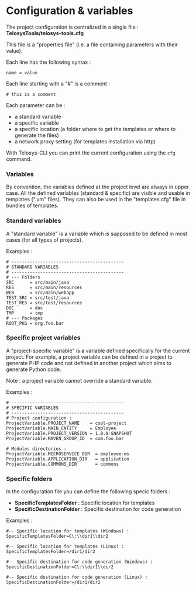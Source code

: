 # Configuration & variables

The project configuration is centralized in a single file :\
**TelosysTools/telosys-tools.cfg**

This file is a "properties file" (i.e. a file containing parameters with their value).

Each line has the following syntax :

```
name = value
```

Each line starting with a "#" is a comment :

```
# this is a comment
```

Each parameter can be :

* a standard variable
* a specific variable
* a specific location (a folder where to get the templates or where to generate the files)
* a network proxy setting (for templates installation via http)

With Telosys-CLI you can print the current configuration using the `cfg` command.

### Variables&#x20;

By convention, the variables defined at the project level are always in upper case. All the defined variables (standard & specific) are visible and usable in templates (".vm" files). They can also be used in the "templates.cfg" file in bundles of templates.&#x20;



### Standard variables&#x20;

A "standard variable" is a variable which is supposed to be defined in most cases (for all types of projects).

Examples :

```
# -------------------------------------------
# STANDARD VARIABLES 
# -------------------------------------------
# --- Folders 
SRC      = src/main/java
RES      = src/main/resources
WEB      = src/main/webapp
TEST_SRC = src/test/java
TEST_RES = src/test/resources
DOC      = doc
TMP      = tmp
# --- Packages
ROOT_PKG = org.foo.bar
```

###

### Specific project variables&#x20;

A "project-specific variable" is a variable defined specifically for the current project. For example, a project variable can be defined in a project to generate PHP code and not defined in another project which aims to generate Python code.

Note : a project variable cannot override a standard variable.

Examples :

```
# -------------------------------------------
# SPECIFIC VARIABLES 
# -------------------------------------------
# Project configuration :
ProjectVariable.PROJECT_NAME    = cool-project
ProjectVariable.MAIN_ENTITY     = Employee
ProjectVariable.PROJECT_VERSION = 1.0.0-SNAPSHOT
ProjectVariable.MAVEN_GROUP_ID  = com.foo.bar

# Modules directories :
ProjectVariable.MICROSERVICE_DIR  = employee-ms
ProjectVariable.APPLICATION_DIR   = application
ProjectVariable.COMMONS_DIR       = commons
```

###

### Specific folders

In the configuration file you can define the following specic folders :

* **SpecificTemplatesFolder** : Specific location for templates
* **SpecificDestinationFolder**  : Specific destination for code generation

Examples :

```
#-- Specific location for templates (Windows) :
SpecificTemplatesFolder=C\:\\dir1\\dir2

#-- Specific location for templates (Linux) :
SpecificTemplatesFolder=/dir1/dir2

#-- Specific destination for code generation (Windows) :
SpecificDestinationFolder=C\:\\dir1\\dir2

#-- Specific destination for code generation (Linux) :
SpecificDestinationFolder=/dir1/dir2
```





